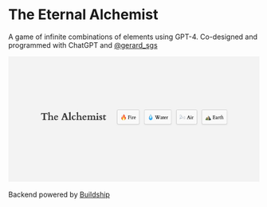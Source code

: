 # The Eternal Alchemist

A game of infinite combinations of elements using GPT-4. 
Co-designed and programmed with ChatGPT and [@gerard_sgs](https://twitter.com/gerard_sgs)

![Image of the game](image.png)

Backend powered by [Buildship](https://buildship.com/)

